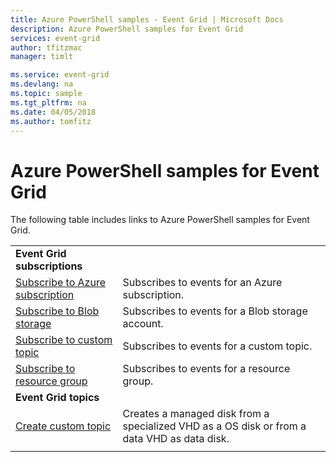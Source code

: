 ```yaml
---
title: Azure PowerShell samples - Event Grid | Microsoft Docs
description: Azure PowerShell samples for Event Grid
services: event-grid
author: tfitzmac
manager: timlt

ms.service: event-grid
ms.devlang: na
ms.topic: sample
ms.tgt_pltfrm: na
ms.date: 04/05/2018
ms.author: tomfitz
---
```

# Azure PowerShell samples for Event Grid

The following table includes links to Azure PowerShell samples for Event Grid.

| | |
|-|-|
|**Event Grid subscriptions**||
| [Subscribe to Azure subscription](scripts/event-grid-powershell-azure-subscription.md)| Subscribes to events for an Azure subscription. |
| [Subscribe to Blob storage](scripts/event-grid-powershell-blob.md)| Subscribes to events for a Blob storage account. |
| [Subscribe to custom topic](scripts/event-grid-powershell-subscribe-custom-topic.md)| Subscribes to events for a custom topic. |
| [Subscribe to resource group](scripts/event-grid-powershell-resource-group.md)| Subscribes to events for a resource group. |
|**Event Grid topics**||
| [Create custom topic](scripts/event-grid-powershell-create-custom-topic.md) | Creates a managed disk from a specialized VHD as a OS disk or from a data VHD as data disk.  |
| | |
